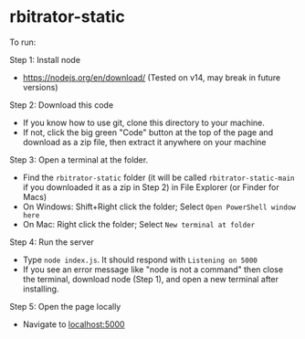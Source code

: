 # rbitrator-static

To run:

Step 1: Install node
- https://nodejs.org/en/download/ (Tested on v14, may break in future versions)

Step 2: Download this code
- If you know how to use git, clone this directory to your machine.
- If not, click the big green "Code" button at the top of the page and download as a zip file, then extract it anywhere on your machine

Step 3: Open a terminal at the folder.
- Find the `rbitrator-static` folder (it will be called `rbitrator-static-main` if you downloaded it as a zip in Step 2) in File Explorer (or Finder for Macs)
- On Windows: Shift+Right click the folder; Select `Open PowerShell window here`
- On Mac: Right click the folder; Select `New terminal at folder`

Step 4: Run the server
- Type `node index.js`. It should respond with `Listening on 5000`
- If you see an error message like "node is not a command" then close the terminal, download node (Step 1), and open a new terminal after installing.

Step 5: Open the page locally
- Navigate to [localhost:5000](localhost:5000)
